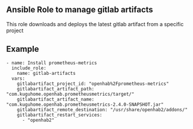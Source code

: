Ansible Role to manage gitlab artifacts
---------------------------------------

This role downloads and deploys the latest gitlab artifact from a specific project

## Example

```ansible-playbook
- name: Install prometheus-metrics
  include_role:
    name: gitlab-artifacts
  vars:
    gitlabartifact_project_id: "openhab%2Fprometheus-metrics"
    gitlabartifact_artifact_path: "com.kuguhome.openhab.prometheusmetrics/target/"
    gitlabartifact_artifact_name: "com.kuguhome.openhab.prometheusmetrics-2.4.0-SNAPSHOT.jar"
    gitlabartifact_remote_destination: "/usr/share/openhab2/addons/"
    gitlabartifact_restart_services:
      - "openhab2"
```
